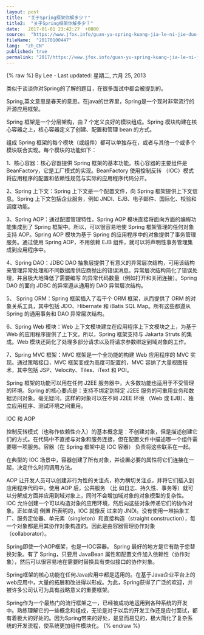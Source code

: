 ```yaml
---
layout: post
title:  "关于Spring框架你解多少？"
title2:  "关于Spring框架你解多少？"
date:   2017-01-01 23:42:27  +0800
source:  "https://www.jfox.info/guan-yu-spring-kuang-jia-le-ni-jie-duo-shao.html"
fileName:  "20170100447"
lang:  "zh_CN"
published: true
permalink: "2017/https://www.jfox.info/guan-yu-spring-kuang-jia-le-ni-jie-duo-shao.html"
---
```

{% raw %}
By Lee - Last updated: 星期二, 六月 25, 2013

类似于谈谈你对Spring的了解的题目，在很多面试中都会被提到的。

Spring,英文意思是春天的意思。在java的世界里，Spring是一个现时非常流行的开源应用框架。

Spring 框架是一个分层架构，由 7 个定义良好的模块组成。Spring 模块构建在核心容器之上，核心容器定义了创建、配置和管理 bean 的方式。

组成 Spring 框架的每个模块（或组件）都可以单独存在，或者与其他一个或多个模块联合实现。每个模块的功能如下： 

1、核心容器：核心容器提供 Spring 框架的基本功能。核心容器的主要组件是 BeanFactory，它是工厂模式的实现。BeanFactory 使用控制反转 （IOC）模式将应用程序的配置和依赖性规范与实际的应用程序代码分开。

2、Spring 上下文：Spring 上下文是一个配置文件，向 Spring 框架提供上下文信息。Spring 上下文包括企业服务，例如 JNDI、EJB、电子邮件、国际化、校验和调度功能。

3、Spring AOP：通过配置管理特性，Spring AOP 模块直接将面向方面的编程功能集成到了 Spring 框架中。所以，可以很容易地使 Spring 框架管理的任何对象支持 AOP。Spring AOP 模块为基于 Spring 的应用程序中的对象提供了事务管理服务。通过使用 Spring AOP，不用依赖 EJB 组件，就可以将声明性事务管理集成到应用程序中。

4、Spring DAO：JDBC DAO 抽象层提供了有意义的异常层次结构，可用该结构来管理异常处理和不同数据库供应商抛出的错误消息。异常层次结构简化了错误处理，并且极大地降低了需要编写 的异常代码数量（例如打开和关闭连接）。Spring DAO 的面向 JDBC 的异常遵从通用的 DAO 异常层次结构。

5、 Spring ORM：Spring 框架插入了若干个 ORM 框架，从而提供了 ORM 的对象关系工具，其中包括 JDO、Hibernate 和 iBatis SQL Map。所有这些都遵从 Spring 的通用事务和 DAO 异常层次结构。

6、Spring Web 模块：Web 上下文模块建立在应用程序上下文模块之上，为基于 Web 的应用程序提供了上下文。所以，Spring 框架支持与 Jakarta Struts 的集成。Web 模块还简化了处理多部分请求以及将请求参数绑定到域对象的工作。

7、Spring MVC 框架：MVC 框架是一个全功能的构建 Web 应用程序的 MVC 实现。通过策略接口，MVC 框架变成为高度可配置的，MVC 容纳了大量视图技术，其中包括 JSP、Velocity、Tiles、iText 和 POI。

Spring 框架的功能可以用在任何 J2EE 服务器中，大多数功能也适用于不受管理的环境。Spring 的核心要点是：支持不绑定到特定 J2EE 服务的可重用业务和数据访问对象。毫无疑问，这样的对象可以在不同 J2EE 环境 （Web 或 EJB）、独立应用程序、测试环境之间重用。

IOC 和 AOP

控制反转模式（也称作依赖性介入）的基本概念是：不创建对象，但是描述创建它们的方式。在代码中不直接与对象和服务连接，但在配置文件中描述哪一个组件需要哪一项服务。容器（在 Spring 框架中是 IOC 容器） 负责将这些联系在一起。

在典型的 IOC 场景中，容器创建了所有对象，并设置必要的属性将它们连接在一起，决定什么时间调用方法。

AOP 让开发人员可以创建非行为性的关注点，称为横切关注点，并将它们插入到应用程序代码中。使用 AOP 后，公共服务 （比 如日志、持久性、事务等）就可以分解成方面并应用到域对象上，同时不会增加域对象的对象模型的复杂性。
IOC 允许创建一个可以构造对象的应用环境，然后向这些对象传递它们的协作对象。正如单词 倒置 所表明的，IOC 就像反 过来的 JNDI。没有使用一堆抽象工厂、服务定位器、单元素（singleton）和直接构造（straight construction），每一个对象都是用其协作对象构造的。因此是由容器管理协作对象（collaborator）。

Spring即使一个AOP框架，也是一IOC容器。 Spring 最好的地方是它有助于您替换对象。有了 Spring，只要用 JavaBean 属性和配置文件加入依赖性（协作对象），然后可以很容易地在需要时替换具有类似接口的协作对象。

Spring框架的核心功能在任何Java应用中都是适用的。在基于Java企业平台上的web应用中，大量的拓展和改进得以形成。为此，Spring获得了广泛的欢迎，并被许多公司认可为具有战略意义的重要框架。

Spring作为一个最热门的流行框架之一，已经被成功地运用到各种系统的开发中。熟练理解它的一些概念和组成，无论是对于以后的开发工作还是应付面试，都有着极大的好处的。因为Spring带来的好处，是显而易见的，极大简化了复杂系统的开发流程，使系统更加组件模块化。
{% endraw %}